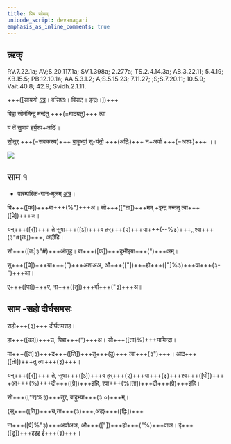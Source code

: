 ```yaml
---
title: पिब सोमम्  
unicode_script: devanagari  
emphasis_as_inline_comments: true
---   
```


## ऋक्

RV.7.22.1a; AV;S.20.117.1a; SV.1.398a; 2.277a; TS.2.4.14.3a; AB.3.22.11; 5.4.19; KB.15.5; PB.12.10.1a; AA.5.3.1.2; A;S.5.15.23; 7.11.27; ;S;S.7.20.11; 10.5.9; Vait.40.8; 42.9; Svidh.2.1.11.

+++([सायणो [ऽत्र](https://archive.org/stream/RgVedaWithSayanasCommentaryPart3/rv_sayanabhasya_part3#page/n413/mode/2up&sa=D&ust=1542425956227000)। वसिष्ठः। विराट्। इन्द्रः।])+++

पिबा॒ सोम॑मिन्द्र॒ मन्द॑तु +++(=मादयतु)+++ त्वा

यं ते॑ सु॒षाव॑ हर्य॒श्व+अद्रिः॑।

सो॒तुर् +++(=सवकस्य)+++ बा॒हुभ्यां॒ सु-य॑तो॒ +++(अद्रिः)+++ न+अर्वा॑ +++(=अश्वः)+++ ।।

![](../../images/indra-squeezing-soma-into-mouth.jpg)


## साम १

- पारम्परिक-गान-मूलम् [अत्र](https://sanskritdocuments.org/sites/pssramanujaswamy/VIVAAHA%20UPANAYANA%20SAAMAANI.pdf&sa=D&ust=1542425956228000)।
<div class="audioEmbed"  caption="रामानुजार्यः 1974 " src="https://archive
.org/download/jaiminIya-sAma-gAna-paravastu-tradition-rAmAnuja/piba-somam.mp3"></div>
<div class="audioEmbed"  caption="गोपालार्यः 2015  " src="https://archive
.org/download/jaiminIya-sAma-gAna-paravastu-tradition-gopAla-2015/piba-somam.mp3"></div>
<div class="audioEmbed"  caption="गोपालपवनयोर् अनुवचनम् 2015 1x" src="https://archive
.org/download/jaiminIya-sAma-gAna-paravastu-tradition-anuvachanam-gopAla-pavana-2015/piba-somam-p1.mp3"></div>
<div class="audioEmbed"  caption="गोपालपवनयोर् अनुवचनम् 2015 1.5x" src="https://archive
.org/download/jaiminIya-sAma-gAna-paravastu-tradition-anuvachanam-gopAla-pavana-2015-150p-speed/piba-somam-p1.mp3"></div>

पि+++([फ])+++बा+++(%")+++अ। सो+++(["ता])+++मम् +इन्द्र मन्दतु त्वा+++([प्रे])+++अ।

यन्+++([र])+++ ते सुषा+++([ऽ])+++व हर्+++(२)+++या+++(--%३)+++,,श्वा+++(३"#[तः])+++, अद्रीहि।

सो+++([तः]३"#)+++ऒतूहु। बा+++([फ])+++हूभीइया+++(")+++अम्।

सु+++([पे])+++या+++(")+++अताअअ, औ+++(["])+++हो+++(["]%३)+++वा+++(३-")+++आ।

ए+++([पा])+++ए, ना+++([तू])+++र्वा+++("३)+++अ॥

## साम -सहो दीर्घसमसः

<div class="audioEmbed"  caption="गोपालपवनयोर् अनुवचनम् 2015 1x" src="https://archive
.org/download/jaiminIya-sAma-gAna-paravastu-tradition-anuvachanam-gopAla-pavana-2015/piba-somam-p2.mp3"></div>
<div class="audioEmbed"  caption="गोपालपवनयोर् अनुवचनम् 2015 1.5x" src="https://archive
.org/download/jaiminIya-sAma-gAna-paravastu-tradition-anuvachanam-gopAla-pavana-2015-150p-speed/piba-somam-p2.mp3"></div>

सहो+++(३)+++ दीर्घतमसह।

हा+++([का])+++उ, पिबा+++(")+++अ। सो+++([ता]%)+++मामिन्द्रा।

मा+++([त]३)+++द+++([ति])+++तु+++(~~दु~~)+++ त्वा+++(३")+++। आद+++([तो])+++तु त्वा+++(३)+++।

यन्+++([र])+++ ते, सुषा+++([ऽ])+++व हर्+++(२)+++या+++(३)+++श्व+++([पो])+++ +आ+++(%)+++द्री+++([प्रे])+++इहि, श्वा+++(%[ता])+++द्री+++(प्रे)+++इहि।

सो+++(["र]%३)+++तुर्, बाहुभ्या+++(३ ०)+++म्।

{सु+++([ति])+++य,ता+++(३)+++,अह}+++([द्विः])+++

ना+++([प्रे]%"३)+++अर्वाअअ, औ+++(["])+++हो+++("%)+++वाअ। ई+++([टू])+++इइइ ई+++(३)+++।

